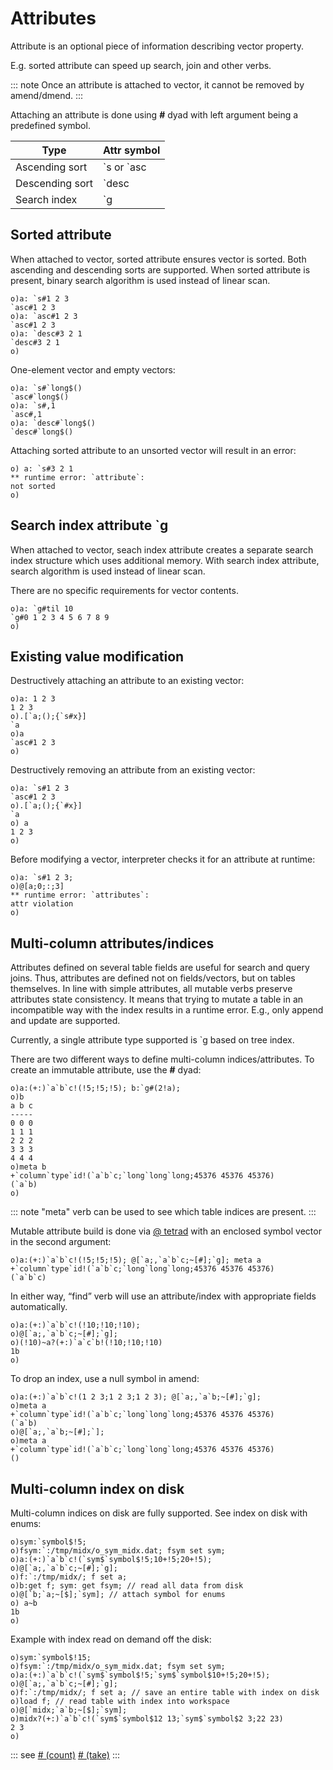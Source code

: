 # Attributes

Attribute is an optional piece of information describing vector property.

E.g. sorted attribute can speed up search, join and other verbs.

::: note
Once an attribute is attached to vector, it cannot be removed by amend/dmend.
:::

Attaching an attribute is done using **#** dyad with left argument being a predefined symbol.

| Type | Attr symbol |
| --- | --- |
| Ascending sort | \`s or \`asc |
| Descending sort | \`desc |
| Search index | \`g |

## Sorted attribute

When attached to vector, sorted attribute ensures vector is sorted. Both ascending and descending sorts are supported. When sorted attribute is present, binary search algorithm is used instead of linear scan.

```o
o)a: `s#1 2 3
`asc#1 2 3
o)a: `asc#1 2 3
`asc#1 2 3
o)a: `desc#3 2 1
`desc#3 2 1
o)
```

One-element vector and empty vectors:

```o
o)a: `s#`long$()
`asc#`long$()
o)a: `s#,1
`asc#,1
o)a: `desc#`long$()
`desc#`long$()
```

Attaching sorted attribute to an unsorted vector will result in an error:

```o
o) a: `s#3 2 1
** runtime error: `attribute`:
not sorted
o)
```

## Search index attribute `g

When attached to vector, seach index attribute creates a separate search index structure which uses additional memory. With search index attribute, search algorithm is used instead of linear scan.

There are no specific requirements for vector contents.

```o
o)a: `g#til 10
`g#0 1 2 3 4 5 6 7 8 9
o)
```

## Existing value modification

Destructively attaching an attribute to an existing vector:

```o
o)a: 1 2 3
1 2 3
o).[`a;();{`s#x}]
`a
o)a
`asc#1 2 3
o)
```

Destructively removing an attribute from an existing vector:

```o
o)a: `s#1 2 3
`asc#1 2 3
o).[`a;();{`#x}]
`a
o) a
1 2 3
o)
```

Before modifying a vector, interpreter checks it for an attribute at runtime:

```o
o)a: `s#1 2 3;
o)@[a;0;:;3]
** runtime error: `attributes`:
attr violation
o)
```

## Multi-column attributes/indices

Attributes defined on several table fields are useful for search and query joins. Thus, attributes are defined not on fields/vectors, but on tables themselves. In line with simple attributes, all mutable verbs preserve attributes state consistency. It means that trying to mutate a table in an incompatible way with the index results in a runtime error. E.g., only append and update are supported.

Currently, a single attribute type supported is \`g based on tree index.

There are two different ways to define multi-column indices/attributes. To create an immutable attribute, use the **#** dyad:

```o
o)a:(+:)`a`b`c!(!5;!5;!5); b:`g#(2!a);
o)b
a b c
-----
0 0 0
1 1 1
2 2 2
3 3 3
4 4 4
o)meta b
+`column`type`id!(`a`b`c;`long`long`long;45376 45376 45376)
(`a`b)
o)
```

::: note
"meta" verb can be used to see which table indices are present.
:::

Mutable attribute build is done via [@ tetrad](/verbs/amendsdmends/tetramend.md) with an enclosed symbol vector in the second argument:

```o
o)a:(+:)`a`b`c!(!5;!5;!5); @[`a;,`a`b`c;~[#];`g]; meta a
+`column`type`id!(`a`b`c;`long`long`long;45376 45376 45376)
(`a`b`c)
```

In either way, “find” verb will use an attribute/index with appropriate fields automatically.

```o
o)a:(+:)`a`b`c!(!10;!10;!10);
o)@[`a;,`a`b`c;~[#];`g];
o)(!10)~a?(+:)`a`c`b!(!10;!10;!10)
1b
o)
```

To drop an index, use a null symbol in amend:

```o
o)a:(+:)`a`b`c!(1 2 3;1 2 3;1 2 3); @[`a;,`a`b;~[#];`g];
o)meta a
+`column`type`id!(`a`b`c;`long`long`long;45376 45376 45376)
(`a`b)
o)@[`a;,`a`b;~[#];`];
o)meta a
+`column`type`id!(`a`b`c;`long`long`long;45376 45376 45376)
()
```

## Multi-column index on disk

Multi-column indices on disk are fully supported. See index on disk with enums:

```o
o)sym:`symbol$!5;
o)fsym:`:/tmp/midx/o_sym_midx.dat; fsym set sym;
o)a:(+:)`a`b`c!(`sym$`symbol$!5;10+!5;20+!5);
o)@[`a;,`a`b`c;~[#];`g];
o)f:`:/tmp/midx/; f set a;
o)b:get f; sym: get fsym; // read all data from disk
o)@[`b;`a;~[$];`sym]; // attach symbol for enums
o) a~b
1b
o)
```

Example with index read on demand off the disk:

```o
o)sym:`symbol$!15;
o)fsym:`:/tmp/midx/o_sym_midx.dat; fsym set sym;
o)a:(+:)`a`b`c!(`sym$`symbol$!5;`sym$`symbol$10+!5;20+!5);
o)@[`a;,`a`b`c;~[#];`g];
o)f:`:/tmp/midx/; f set a; // save an entire table with index on disk
o)load f; // read table with index into workspace
o)@[`midx;`a`b;~[$];`sym];
o)midx?(+:)`a`b`c!(`sym$`symbol$12 13;`sym$`symbol$2 3;22 23)
2 3
o)
```

::: see
[# (count)](/verbs/math/count.md)
[# (take)](/verbs/list/take.md)
:::
